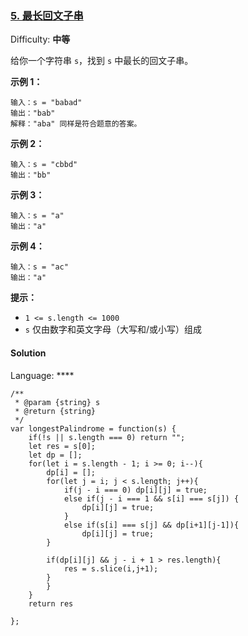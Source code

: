 ### [5\. 最长回文子串](https://leetcode-cn.com/problems/longest-palindromic-substring/)

Difficulty: **中等**


给你一个字符串 `s`，找到 `s` 中最长的回文子串。

**示例 1：**

```
输入：s = "babad"
输出："bab"
解释："aba" 同样是符合题意的答案。
```

**示例 2：**

```
输入：s = "cbbd"
输出："bb"
```

**示例 3：**

```
输入：s = "a"
输出："a"
```

**示例 4：**

```
输入：s = "ac"
输出："a"
```

**提示：**

*   `1 <= s.length <= 1000`
*   `s` 仅由数字和英文字母（大写和/或小写）组成


#### Solution

Language: ****

```
/**
 * @param {string} s
 * @return {string}
 */
var longestPalindrome = function(s) {
    if(!s || s.length === 0) return "";
    let res = s[0];
    let dp = [];
    for(let i = s.length - 1; i >= 0; i--){
        dp[i] = [];
        for(let j = i; j < s.length; j++){
            if(j - i === 0) dp[i][j] = true;
            else if(j - i === 1 && s[i] === s[j]) {
                dp[i][j] = true;
            }
            else if(s[i] === s[j] && dp[i+1][j-1]){
                dp[i][j] = true;
        }
            
        if(dp[i][j] && j - i + 1 > res.length){
            res = s.slice(i,j+1);
        }
        }
    }
    return res

};
```